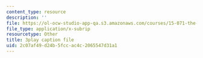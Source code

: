 ```yaml
---
content_type: resource
description: ''
file: https://ol-ocw-studio-app-qa.s3.amazonaws.com/courses/15-071-the-analytics-edge-spring-2017/2c07af49d24b5fccac4c2065547d31a1_W5zVgQ4SbX8.vtt
file_type: application/x-subrip
resourcetype: Other
title: 3play caption file
uid: 2c07af49-d24b-5fcc-ac4c-2065547d31a1
---
```

